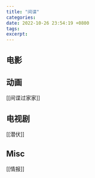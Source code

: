 ```yaml
---
title: "间谍"
categories: 
date: 2022-10-26 23:54:19 +0800
tags: 
excerpt: 
---
```





## 电影



## 动画

[[间谍过家家]]

## 电视剧

[[潜伏]]

## Misc

[[情报]]


